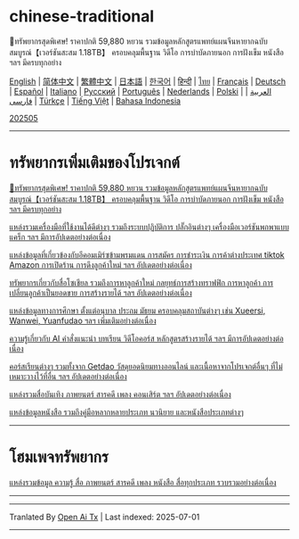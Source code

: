 # chinese-traditional
🎁ทรัพยากรสุดพิเศษ! ราคาปกติ 59,880 หยวน รวมข้อมูลหลักสูตรแพทย์แผนจีนหายากฉบับสมบูรณ์【เวอร์ชันสะสม 1.18TB】 ครอบคลุมพื้นฐาน วิดีโอ การบำบัดภายนอก การฝังเข็ม หนังสือ ฯลฯ มีครบทุกอย่าง

[English](https://openaitx.github.io/view.html?user=mswnlz&project=chinese-traditional&lang=en) | [简体中文](https://openaitx.github.io/view.html?user=mswnlz&project=chinese-traditional&lang=zh-CN) | [繁體中文](https://openaitx.github.io/view.html?user=mswnlz&project=chinese-traditional&lang=zh-TW) | [日本語](https://openaitx.github.io/view.html?user=mswnlz&project=chinese-traditional&lang=ja) | [한국어](https://openaitx.github.io/view.html?user=mswnlz&project=chinese-traditional&lang=ko) | [हिन्दी](https://openaitx.github.io/view.html?user=mswnlz&project=chinese-traditional&lang=hi) | [ไทย](https://openaitx.github.io/view.html?user=mswnlz&project=chinese-traditional&lang=th) | [Français](https://openaitx.github.io/view.html?user=mswnlz&project=chinese-traditional&lang=fr) | [Deutsch](https://openaitx.github.io/view.html?user=mswnlz&project=chinese-traditional&lang=de) | [Español](https://openaitx.github.io/view.html?user=mswnlz&project=chinese-traditional&lang=es) | [Italiano](https://openaitx.github.io/view.html?user=mswnlz&project=chinese-traditional&lang=it) | [Русский](https://openaitx.github.io/view.html?user=mswnlz&project=chinese-traditional&lang=ru) | [Português](https://openaitx.github.io/view.html?user=mswnlz&project=chinese-traditional&lang=pt) | [Nederlands](https://openaitx.github.io/view.html?user=mswnlz&project=chinese-traditional&lang=nl) | [Polski](https://openaitx.github.io/view.html?user=mswnlz&project=chinese-traditional&lang=pl) | [العربية](https://openaitx.github.io/view.html?user=mswnlz&project=chinese-traditional&lang=ar) | [فارسی](https://openaitx.github.io/view.html?user=mswnlz&project=chinese-traditional&lang=fa) | [Türkçe](https://openaitx.github.io/view.html?user=mswnlz&project=chinese-traditional&lang=tr) | [Tiếng Việt](https://openaitx.github.io/view.html?user=mswnlz&project=chinese-traditional&lang=vi) | [Bahasa Indonesia](https://openaitx.github.io/view.html?user=mswnlz&project=chinese-traditional&lang=id)

[202505](https://raw.githubusercontent.com/mswnlz/chinese-traditional/main/202505.md)


---------------
# ทรัพยากรเพิ่มเติมของโปรเจกต์

[🎁ทรัพยากรสุดพิเศษ! ราคาปกติ 59,880 หยวน รวมข้อมูลหลักสูตรแพทย์แผนจีนหายากฉบับสมบูรณ์【เวอร์ชันสะสม 1.18TB】 ครอบคลุมพื้นฐาน วิดีโอ การบำบัดภายนอก การฝังเข็ม หนังสือ ฯลฯ มีครบทุกอย่าง](https://github.com/mswnlz/chinese-traditional)

[แหล่งรวมเครื่องมือที่ใช้งานได้ดีต่างๆ รวมถึงระบบปฏิบัติการ ปลั๊กอินต่างๆ เครื่องมือเวอร์ชันพกพาแบบแคร็ก ฯลฯ มีการอัปเดตอย่างต่อเนื่อง](https://github.com/mswnlz/tools)


[แหล่งข้อมูลที่เกี่ยวข้องกับอีคอมเมิร์ซข้ามพรมแดน การสมัคร การชำระเงิน การค้าต่างประเทศ tiktok Amazon การเปิดร้าน การดึงลูกค้าใหม่ ฯลฯ อัปเดตอย่างต่อเนื่อง](https://github.com/mswnlz/cross-border)

[ทรัพยากรเกี่ยวกับสื่อโซเชียล รวมถึงการหาลูกค้าใหม่ กลยุทธ์การสร้างทราฟฟิก การหาลูกค้า การเปลี่ยนลูกค้าเป็นยอดขาย การสร้างรายได้ ฯลฯ อัปเดตอย่างต่อเนื่อง](https://github.com/mswnlz/self-media)

[ แหล่งข้อมูลทางการศึกษา ตั้งแต่อนุบาล ประถม มัธยม ครอบคลุมสถาบันต่างๆ เช่น Xueersi, Wanwei, Yuanfudao ฯลฯ เพิ่มเติมอย่างต่อเนื่อง](https://github.com/mswnlz/edu-knowlege)

[ความรู้เกี่ยวกับ AI คำสั่งแนะนำ บทเรียน วิดีโอคอร์ส หลักสูตรสร้างรายได้ ฯลฯ มีการอัปเดตอย่างต่อเนื่อง](https://github.com/mswnlz/AIknowledge)

[คอร์สเรียนต่างๆ รวมทั้งจาก Getdao วัสดุยอดนิยมทางออนไลน์ และเนื้อหาจากโปรเจกต์อื่นๆ ที่ไม่เหมาะวางไว้ที่อื่น ฯลฯ อัปเดตอย่างต่อเนื่อง](https://github.com/mswnlz/curriculum)

[แหล่งรวมสื่อบันเทิง ภาพยนตร์ สารคดี เพลง คอนเสิร์ต ฯลฯ อัปเดตอย่างต่อเนื่อง](https://github.com/mswnlz/movies)

[แหล่งข้อมูลหนังสือ รวมถึงคู่มือหลากหลายประเภท นวนิยาย และหนังสือประเภทต่างๆ](https://github.com/mswnlz/book)


---------------

# โฮมเพจทรัพยากร
[แหล่งรวมข้อมูล ความรู้ สื่อ ภาพยนตร์ สารคดี เพลง หนังสือ สื่อทุกประเภท รวบรวมอย่างต่อเนื่อง](https://github.com/mswnlz)

---------------



---

Tranlated By [Open Ai Tx](https://github.com/OpenAiTx/OpenAiTx) | Last indexed: 2025-07-01

---
